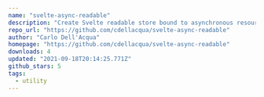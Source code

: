```yaml
---
name: "svelte-async-readable"
description: "Create Svelte readable store bound to asynchronous resources."
repo_url: "https://github.com/cdellacqua/svelte-async-readable"
author: "Carlo Dell'Acqua"
homepage: "https://github.com/cdellacqua/svelte-async-readable"
downloads: 4
updated: "2021-09-18T20:14:25.771Z"
github_stars: 5
tags: 
  - utility
---
```

